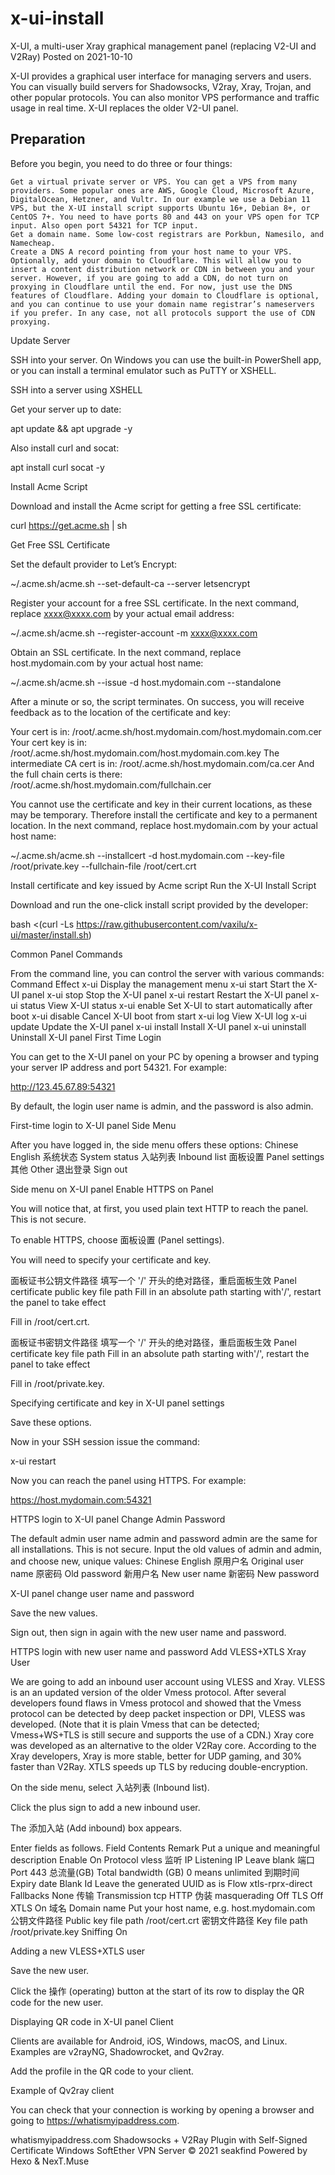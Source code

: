 # x-ui-install

X-UI, a multi-user Xray graphical management panel (replacing V2-UI and V2Ray)
Posted on 2021-10-10

X-UI provides a graphical user interface for managing servers and users. You can visually build servers for Shadowsocks, V2ray, Xray, Trojan, and other popular protocols. You can also monitor VPS performance and traffic usage in real time. X-UI replaces the older V2-UI panel.

## Preparation

Before you begin, you need to do three or four things:

    Get a virtual private server or VPS. You can get a VPS from many providers. Some popular ones are AWS, Google Cloud, Microsoft Azure, DigitalOcean, Hetzner, and Vultr. In our example we use a Debian 11 VPS, but the X-UI install script supports Ubuntu 16+, Debian 8+, or CentOS 7+. You need to have ports 80 and 443 on your VPS open for TCP input. Also open port 54321 for TCP input.
    Get a domain name. Some low-cost registrars are Porkbun, Namesilo, and Namecheap.
    Create a DNS A record pointing from your host name to your VPS.
    Optionally, add your domain to Cloudflare. This will allow you to insert a content distribution network or CDN in between you and your server. However, if you are going to add a CDN, do not turn on proxying in Cloudflare until the end. For now, just use the DNS features of Cloudflare. Adding your domain to Cloudflare is optional, and you can continue to use your domain name registrar’s nameservers if you prefer. In any case, not all protocols support the use of CDN proxying.

Update Server

SSH into your server. On Windows you can use the built-in PowerShell app, or you can install a terminal emulator such as PuTTY or XSHELL.

SSH into a server using XSHELL

Get your server up to date:

apt update && apt upgrade -y

Also install curl and socat:

apt install curl socat -y

Install Acme Script

Download and install the Acme script for getting a free SSL certificate:

curl https://get.acme.sh | sh

Get Free SSL Certificate

Set the default provider to Let’s Encrypt:

~/.acme.sh/acme.sh --set-default-ca --server letsencrypt

Register your account for a free SSL certificate. In the next command, replace xxxx@xxxx.com by your actual email address:

~/.acme.sh/acme.sh --register-account -m xxxx@xxxx.com

Obtain an SSL certificate. In the next command, replace host.mydomain.com by your actual host name:

~/.acme.sh/acme.sh --issue -d host.mydomain.com --standalone

After a minute or so, the script terminates. On success, you will receive feedback as to the location of the certificate and key:

Your cert is in: /root/.acme.sh/host.mydomain.com/host.mydomain.com.cer
Your cert key is in: /root/.acme.sh/host.mydomain.com/host.mydomain.com.key
The intermediate CA cert is in: /root/.acme.sh/host.mydomain.com/ca.cer
And the full chain certs is there: /root/.acme.sh/host.mydomain.com/fullchain.cer

You cannot use the certificate and key in their current locations, as these may be temporary. Therefore install the certificate and key to a permanent location. In the next command, replace host.mydomain.com by your actual host name:

~/.acme.sh/acme.sh --installcert -d host.mydomain.com --key-file /root/private.key --fullchain-file /root/cert.crt

Install certificate and key issued by Acme script
Run the X-UI Install Script

Download and run the one-click install script provided by the developer:

bash <(curl -Ls https://raw.githubusercontent.com/vaxilu/x-ui/master/install.sh)

Common Panel Commands

From the command line, you can control the server with various commands:
Command 	Effect
x-ui 	Display the management menu
x-ui start 	Start the X-UI panel
x-ui stop 	Stop the X-UI panel
x-ui restart 	Restart the X-UI panel
x-ui status 	View X-UI status
x-ui enable 	Set X-UI to start automatically after boot
x-ui disable 	Cancel X-UI boot from start
x-ui log 	View X-UI log
x-ui update 	Update the X-UI panel
x-ui install 	Install X-UI panel
x-ui uninstall 	Uninstall X-UI panel
First Time Login

You can get to the X-UI panel on your PC by opening a browser and typing your server IP address and port 54321. For example:

http://123.45.67.89:54321

By default, the login user name is admin, and the password is also admin.

First-time login to X-UI panel
Side Menu

After you have logged in, the side menu offers these options:
Chinese 	English
系统状态 	System status
入站列表 	Inbound list
面板设置 	Panel settings
其他 	Other
退出登录 	Sign out

Side menu on X-UI panel
Enable HTTPS on Panel

You will notice that, at first, you used plain text HTTP to reach the panel. This is not secure.

To enable HTTPS, choose 面板设置 (Panel settings).

You will need to specify your certificate and key.

面板证书公钥文件路径
填写一个 '/' 开头的绝对路径，重启面板生效
Panel certificate public key file path
Fill in an absolute path starting with'/', restart the panel to take effect

Fill in /root/cert.crt.

面板证书密钥文件路径
填写一个 '/' 开头的绝对路径，重启面板生效
Panel certificate key file path
Fill in an absolute path starting with'/', restart the panel to take effect 

Fill in /root/private.key.

Specifying certificate and key in X-UI panel settings

Save these options.

Now in your SSH session issue the command:

x-ui restart

Now you can reach the panel using HTTPS. For example:

https://host.mydomain.com:54321

HTTPS login to X-UI panel
Change Admin Password

The default admin user name admin and password admin are the same for all installations. This is not secure. Input the old values of admin and admin, and choose new, unique values:
Chinese 	English
原用户名 	Original user name
原密码 	Old password
新用户名 	New user name
新密码 	New password

X-UI panel change user name and password

Save the new values.

Sign out, then sign in again with the new user name and password.

HTTPS login with new user name and password
Add VLESS+XTLS Xray User

We are going to add an inbound user account using VLESS and Xray. VLESS is an an updated version of the older Vmess protocol. After several developers found flaws in Vmess protocol and showed that the Vmess protocol can be detected by deep packet inspection or DPI, VLESS was developed. (Note that it is plain Vmess that can be detected; Vmess+WS+TLS is still secure and supports the use of a CDN.) Xray core was developed as an alternative to the older V2Ray core. According to the Xray developers, Xray is more stable, better for UDP gaming, and 30% faster than V2Ray. XTLS speeds up TLS by reducing double-encryption.

On the side menu, select 入站列表 (Inbound list).

Click the plus sign to add a new inbound user.

The 添加入站 (Add inbound) box appears.

Enter fields as follows.
Field 	Contents
Remark 	Put a unique and meaningful description
Enable 	On
Protocol 	vless
监听 IP Listening IP 	Leave blank
端口 Port 	443
总流量(GB) Total bandwidth (GB) 	0 means unlimited
到期时间 Expiry date 	Blank
Id 	Leave the generated UUID as is
Flow 	xtls-rprx-direct
Fallbacks 	None
传输 Transmission 	tcp
HTTP 伪装 masquerading 	Off
TLS 	Off
XTLS 	On
域名 Domain name 	Put your host name, e.g. host.mydomain.com
公钥文件路径 Public key file path 	/root/cert.crt
密钥文件路径 Key file path 	/root/private.key
Sniffing 	On

Adding a new VLESS+XTLS user

Save the new user.

Click the 操作 (operating) button at the start of its row to display the QR code for the new user.

Displaying QR code in X-UI panel
Client

Clients are available for Android, iOS, Windows, macOS, and Linux. Examples are v2rayNG, Shadowrocket, and Qv2ray.

Add the profile in the QR code to your client.

Example of Qv2ray client

You can check that your connection is working by opening a browser and going to https://whatismyipaddress.com.

whatismyipaddress.com
Shadowsocks + V2Ray Plugin with Self-Signed Certificate
Windows SoftEther VPN Server
© 2021 seakfind
Powered by Hexo & NexT.Muse
